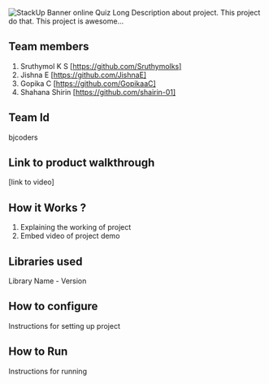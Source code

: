 ![StackUp Banner]([https://tinkerhub.frappe.cloud/files/stackup%20banner.jpeg])
online Quiz
Long Description about project. This project do that. This project is awesome...
## Team members
1. Sruthymol K S [https://github.com/Sruthymolks]
2. Jishna E [https://github.com/JishnaE]
3. Gopika C [https://github.com/GopikaaC]
4. Shahana Shirin [https://github.com/shairin-01]
## Team Id
bjcoders
## Link to product walkthrough
[link to video]
## How it Works ?
1. Explaining the working of project
2. Embed video of project demo
## Libraries used
Library Name - Version
## How to configure
Instructions for setting up project
## How to Run
Instructions for running
